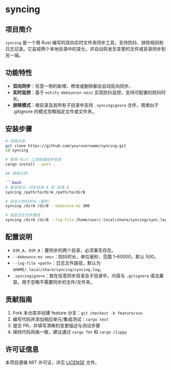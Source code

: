 # syncing

## 项目简介
`syncing` 是一个用 Rust 编写的双向实时文件夹同步工具，支持防抖、排除规则和日志记录。它监视两个本地目录中的变化，并自动将发生变更的文件或目录同步到另一端。

## 功能特性
- **双向同步**：任意一侧的新增、修改或删除都会自动反向同步。
- **实时监控**：基于 `notify-debouncer-mini` 实现防抖监控，支持可配置的防抖时长。
- **排除模式**：根目录及其所有子目录中支持 `.syncingignore` 文件，用类似于 .gitignore 的模式忽略指定文件或文件夹。

## 安装步骤
```bash
# 克隆仓库
git clone https://github.com/yourusername/syncing.git
cd syncing

# 使用 Rust 工具链编译并安装
cargo install --path .

## 使用示例

```bash
# 基本用法：同步目录 A 和 目录 B
syncing /path/to/dirA /path/to/dirB

# 自定义防抖时长（毫秒）
syncing /dirA /dirB --debounce-ms 300

# 指定日志文件路径
syncing /dirA /dirB --log-file /home/user/.local/share/syncing/sync.log
```

## 配置说明

* `DIR_A`、`DIR_B`：要同步的两个目录，必须事先存在。
* `--debounce-ms <ms>`：防抖时长，单位毫秒，范围 1–60000，默认 500。
* `--log-file <path>`：日志文件路径，默认为 `$HOME/.local/share/syncing/syncing.log`。
* `.syncingignore`：放在任意同步目录及子目录中，内容与 `.gitignore` 语法兼容，用于忽略不需要同步的文件/文件夹。

## 贡献指南

1. Fork 本仓库并创建 feature 分支：`git checkout -b feature/xxx`
2. 编写代码并添加相应单元/集成测试：`cargo test`
3. 提交 PR，并填写清晰的变更描述与测试步骤
4. 保持代码风格一致，建议通过 `cargo fmt` 和 `cargo clippy`

## 许可证信息

本项目遵循 MIT 许可证，详见 [LICENSE](./LICENSE) 文件。
